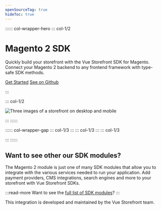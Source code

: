 ```yaml
---
openSourceTag: true
hideToc: true
---
```


:::::: col-wrapper-hero
::: col-1/2

# Magento 2 SDK

Quickly build your storefront with the Vue Storefront SDK for Magento. Connect your Magento 2 backend to any frontend framework with type-safe SDK methods.


[Get Started](/getting-started/quick-start)
[See on Github](https://github.com/vue-storefront/magento2)

:::

::: col-1/2

![Three images of a storefront on desktop and mobile](/hero.png)

:::
::::::

:::::: col-wrapper-gap
::: col-1/3
<NavCard
to='/getting-started/quick-start'
title="Framework Agnostic"
description="The Magento SDK is built using TypeScript and can be installed in any JavaScript or TypeScript application."
:border="true"
/>
:::
::: col-1/3
<NavCard
to='/key-concepts/sdk'
title="Customizable"
description="Need to customize the SDK or send custom queries to your backend? The SDK is fully customizable and extendable."
:border="true"
/>
:::
::: col-1/3
<NavCard
to='/getting-started/magento'
title="Easy Local Development"
description="Start your local development in minutes with our CLI tool that allows you to create a local Magento 2 instance."
:border="true"
/>

:::
::::::

## Want to see other our SDK modules?

The Magento 2 module is just one of many SDK modules that allow you to integrate with the various services needed to run your application. Add payment providers, CMS integrations, search engines and more to your storefront with Vue Storefront SDKs.

:::read-more
Want to see the [full list of SDK modules](https://docs.vuestorefront.io/sdk/modules/)?
:::



<VsfEcosystem />

This integration is developed and maintained by the Vue Storefront team.